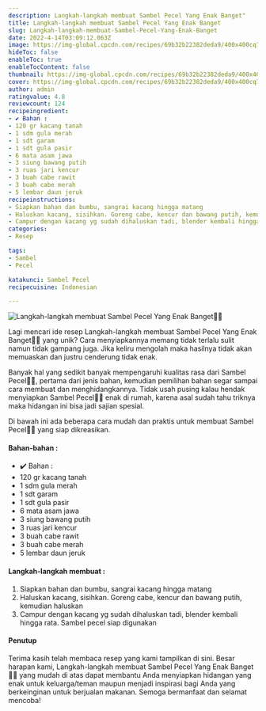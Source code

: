 ```yaml
---
description: Langkah-langkah membuat Sambel Pecel Yang Enak Banget"
title: Langkah-langkah membuat Sambel Pecel Yang Enak Banget
slug: Langkah-langkah-membuat-Sambel-Pecel-Yang-Enak-Banget
date: 2022-4-14T03:09:12.063Z
image: https://img-global.cpcdn.com/recipes/69b32b22382deda9/400x400cq70/photo.jpg
hideToc: false
enableToc: true
enableTocContent: false
thumbnail: https://img-global.cpcdn.com/recipes/69b32b22382deda9/400x400cq70/photo.jpg
cover: https://img-global.cpcdn.com/recipes/69b32b22382deda9/400x400cq70/photo.jpg
author: admin
ratingvalue: 4.8
reviewcount: 124
recipeingredient:
- ✔️ Bahan :
- 120 gr kacang tanah
- 1 sdm gula merah
- 1 sdt garam
- 1 sdt gula pasir
- 6 mata asam jawa
- 3 siung bawang putih
- 3 ruas jari kencur
- 3 buah cabe rawit
- 3 buah cabe merah
- 5 lembar daun jeruk
recipeinstructions:
- Siapkan bahan dan bumbu, sangrai kacang hingga matang
- Haluskan kacang, sisihkan. Goreng cabe, kencur dan bawang putih, kemudian haluskan
- Campur dengan kacang yg sudah dihaluskan tadi, blender kembali hingga rata. Sambel pecel siap digunakan
categories:
- Resep

tags:
- Sambel
- Pecel

katakunci: Sambel Pecel
recipecuisine: Indonesian

---
```


![Langkah-langkah membuat Sambel Pecel Yang Enak Banget👩‍🍳](https://img-global.cpcdn.com/recipes/69b32b22382deda9/400x400cq70/photo.jpg)

Lagi mencari ide resep Langkah-langkah membuat Sambel Pecel Yang Enak Banget👩‍🍳 yang unik? Cara menyiapkannya memang tidak terlalu sulit namun tidak gampang juga. Jika keliru mengolah maka hasilnya tidak akan memuaskan dan justru cenderung tidak enak.

Banyak hal yang sedikit banyak mempengaruhi kualitas rasa dari Sambel Pecel👩‍🍳, pertama dari jenis bahan, kemudian pemilihan bahan segar sampai cara membuat dan menghidangkannya. Tidak usah pusing kalau hendak menyiapkan Sambel Pecel👩‍🍳 enak di rumah, karena asal sudah tahu triknya maka hidangan ini bisa jadi sajian spesial.

Di bawah ini ada beberapa cara mudah dan praktis untuk membuat Sambel Pecel👩‍🍳 yang siap dikreasikan.

<!--inarticleads1-->

#### Bahan-bahan :

- ✔️ Bahan :
- 120 gr kacang tanah
- 1 sdm gula merah
- 1 sdt garam
- 1 sdt gula pasir
- 6 mata asam jawa
- 3 siung bawang putih
- 3 ruas jari kencur
- 3 buah cabe rawit
- 3 buah cabe merah
- 5 lembar daun jeruk

<!--inarticleads2-->

#### Langkah-langkah membuat :

1. Siapkan bahan dan bumbu, sangrai kacang hingga matang
1. Haluskan kacang, sisihkan. Goreng cabe, kencur dan bawang putih, kemudian haluskan
1. Campur dengan kacang yg sudah dihaluskan tadi, blender kembali hingga rata. Sambel pecel siap digunakan

#### Penutup

Terima kasih telah membaca resep yang kami tampilkan di sini. Besar harapan kami, Langkah-langkah membuat Sambel Pecel Yang Enak Banget👩‍🍳 yang mudah di atas dapat membantu Anda menyiapkan hidangan yang enak untuk keluarga/teman maupun menjadi inspirasi bagi Anda yang berkeinginan untuk berjualan makanan. Semoga bermanfaat dan selamat mencoba!